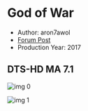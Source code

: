 # God of War

* Author: aron7awol
* [Forum Post](https://www.avsforum.com/threads/bass-eq-for-filtered-movies.2995212/post-58090780)
* Production Year: 2017

## DTS-HD MA 7.1

![img 0](https://i.imgur.com/p7k4c6F.jpg)

![img 1](https://i.imgur.com/2gDUzcm.jpg)

